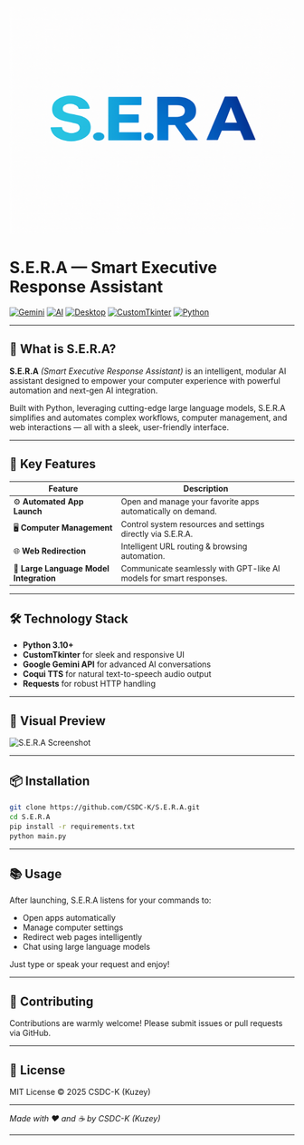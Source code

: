 <p align="center">
  <img src="sera.png" alt="Sera" width="800" height="400">
</p>


# S.E.R.A — Smart Executive Response Assistant
[![Gemini](https://img.shields.io/badge/Gemini-Active-blue)](https://developers.google.com/ai)  [![AI](https://img.shields.io/badge/AI-Powered-brightgreen)](https://openai.com)  [![Desktop](https://img.shields.io/badge/Desktop-App-purple)](#)  [![CustomTkinter](https://img.shields.io/badge/CustomTkinter-UI-orange)](https://github.com/TomSchimansky/CustomTkinter)  [![Python](https://img.shields.io/badge/python-3.10%2B-blue?logo=python&logoColor=white)](https://www.python.org/)


---

## 🚀 What is S.E.R.A?

**S.E.R.A** *(Smart Executive Response Assistant)* is an intelligent, modular AI assistant designed to empower your computer experience with powerful automation and next-gen AI integration.  

Built with Python, leveraging cutting-edge large language models, S.E.R.A simplifies and automates complex workflows, computer management, and web interactions — all with a sleek, user-friendly interface.

---

## 🎯 Key Features

| Feature                  | Description                                                  |
|--------------------------|--------------------------------------------------------------|
| ⚙️ **Automated App Launch**    | Open and manage your favorite apps automatically on demand.  |
| 🖥️ **Computer Management**      | Control system resources and settings directly via S.E.R.A. |
| 🌐 **Web Redirection**           | Intelligent URL routing & browsing automation.               |
| 🤖 **Large Language Model Integration** | Communicate seamlessly with GPT-like AI models for smart responses. |

---

## 🛠️ Technology Stack

- **Python 3.10+**  
- **CustomTkinter** for sleek and responsive UI  
- **Google Gemini API** for advanced AI conversations  
- **Coqui TTS** for natural text-to-speech audio output  
- **Requests** for robust HTTP handling  

---

## 🎨 Visual Preview

![S.E.R.A Screenshot](https://raw.githubusercontent.com/CSDC-K/S.E.R.A/main/assets/screenshot.png)

---

## 📦 Installation

```bash
git clone https://github.com/CSDC-K/S.E.R.A.git
cd S.E.R.A
pip install -r requirements.txt
python main.py
```

---

## 📚 Usage

After launching, S.E.R.A listens for your commands to:

- Open apps automatically  
- Manage computer settings  
- Redirect web pages intelligently  
- Chat using large language models  

Just type or speak your request and enjoy!

---

## 🤝 Contributing

Contributions are warmly welcome! Please submit issues or pull requests via GitHub.

---

## 📄 License

MIT License © 2025 CSDC-K (Kuzey)

---

*Made with ❤️ and ☕ by CSDC-K (Kuzey)*

---

<!-- Feel free to replace image URLs and links with your own assets -->
